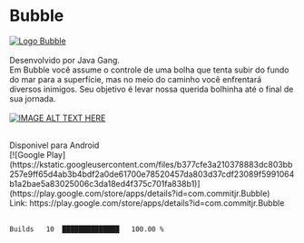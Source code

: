 # Bubble
[![Logo Bubble](https://play-lh.googleusercontent.com/_EY60qxLc1KWexQNDVv0HzPAc01F2QgPhJD220PEXU6yqlUP4v1hVv4TSI5x9e0SVSw=w240-h480-rw)](https://play.google.com/store/apps/details?id=com.commitjr.Bubble)
<br>
<br>
Desenvolvido por Java Gang.
<br>
Em Bubble você assume o controle de uma bolha que tenta subir do fundo do mar para a superfície, mas no meio do caminho você enfrentará diversos inimigos. Seu objetivo é levar nossa querida bolhinha até o final de sua jornada.
<br>
<br>
[![IMAGE ALT TEXT HERE](https://img.youtube.com/vi/iF4g7Vii75w/0.jpg)](https://www.youtube.com/watch?v=iF4g7Vii75w)

<br>
Disponivel para Android 
<br>
[![Google Play](https://kstatic.googleusercontent.com/files/b377cfe3a210378883dc803bb257e9ff65d4ab3b4bdf2a0de61700e78520457da803d37cdf23089f5991064b1a2bae5a83025006c3da18ed4f375c701fa838b1)](https://play.google.com/store/apps/details?id=com.commitjr.Bubble)
<br>
Link: https://play.google.com/store/apps/details?id=com.commitjr.Bubble
<br>
<br>

<!--START_SECTION:waka-->
```text
Builds   10  ██████████████   100.00 % 
```
<!--END_SECTION:waka-->
